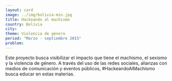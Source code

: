 ```yaml
---
layout: card
image: ../img/bolivia-min.jpg
title: Hackeando al machismo
country: Bolivia
city:
theme: Violencia de género
period: "Marzo - septiembre 2015"
problem:
---
```


Este proyecto busca visibilizar el impacto que tiene el machismo, el sexismo y la violencia de género. A través del uso de las redes sociales, alianzas con medios de comunicación y eventos públicos, #HackeandoAlMachismo busca educar en estas materias.
